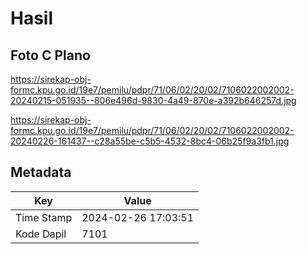 # Hasil

## Foto C Plano

https://sirekap-obj-formc.kpu.go.id/19e7/pemilu/pdpr/71/06/02/20/02/7106022002002-20240215-051935--806e496d-9830-4a49-870e-a392b646257d.jpg

https://sirekap-obj-formc.kpu.go.id/19e7/pemilu/pdpr/71/06/02/20/02/7106022002002-20240226-161437--c28a55be-c5b5-4532-8bc4-06b25f9a3fb1.jpg


## Metadata

| Key        | Value               |
| ---------- | ------------------- |
| Time Stamp | 2024-02-26 17:03:51 |
| Kode Dapil | 7101                |



